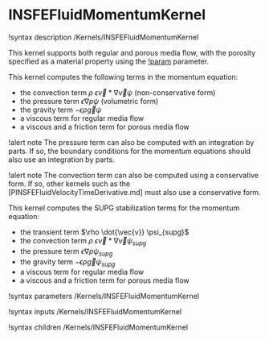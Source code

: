 # INSFEFluidMomentumKernel

!syntax description /Kernels/INSFEFluidMomentumKernel

This kernel supports both regular and porous media flow, with the porosity specified
as a material property using the [!param](/Kernels/INSFEFluidMassKernel/porosity) parameter.

This kernel computes the following terms in the momentum equation:

- the convection term $\rho \ \epsilon \vec{v} * \nabla \vec{v} \psi$ (non-conservative form)
- the pressure term $\epsilon \nabla p \psi$ (volumetric form)
- the gravity term $-\epsilon \rho \vec{g} \psi$
- a viscous term for regular media flow
- a viscous and a friction term for porous media flow


!alert note
The pressure term can also be computed with an integration by parts. If so, the
boundary conditions for the momentum equations should also use an integration by parts.

!alert note
The convection term can also be computed using a conservative form. If so, other kernels
such as the [PINSFEFluidVelocityTimeDerivative.md] must also use a conservative form.


This kernel computes the SUPG stabilization terms for the momentum equation:

- the transient term $\rho \dot{\vec{v}} \psi_{supg}$
- the convection term $\rho \ \epsilon \vec{v} * \nabla \vec{v} \psi_{supg}$
- the pressure term $\epsilon \nabla p \psi_{supg}$
- the gravity term $-\epsilon \rho \vec{g} \psi_{supg}$
- a viscous term for regular media flow
- a viscous and a friction term for porous media flow


!syntax parameters /Kernels/INSFEFluidMomentumKernel

!syntax inputs /Kernels/INSFEFluidMomentumKernel

!syntax children /Kernels/INSFEFluidMomentumKernel
